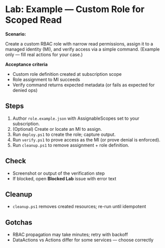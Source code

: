 # Lab: Example — Custom Role for Scoped Read

**Scenario:**

Create a custom RBAC role with narrow read permissions, assign it to a managed identity (MI), and verify access via a simple command. (Example only — fill real actions for your case.)

**Acceptance criteria**
- Custom role definition created at subscription scope
- Role assignment to MI succeeds
- Verify command returns expected metadata (or fails as expected for denied ops)

## Steps

1) Author `role.example.json` with AssignableScopes set to your subscription.
2) (Optional) Create or locate an MI to assign.
3) Run `deploy.ps1` to create the role; capture output.
4) Run `verify.ps1` to prove access as the MI (or prove denial is enforced).
5) Run `cleanup.ps1` to remove assignment + role definition.

## Check

- Screenshot or output of the verification step
- If blocked, open **Blocked Lab** issue with error text

## Cleanup

- `cleanup.ps1` removes created resources; re-run until idempotent

## Gotchas

- RBAC propagation may take minutes; retry with backoff
- DataActions vs Actions differ for some services — choose correctly